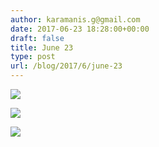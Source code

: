 ```yaml
---
author: karamanis.g@gmail.com
date: 2017-06-23 18:28:00+00:00
draft: false
title: June 23
type: post
url: /blog/2017/6/june-23
---
```




  
   ![](https://images.squarespace-cdn.com/content/v1/4f3f61bae4b063b909445965/1498232920493-2F0LINDR0E8DFN5M1AFT/ke17ZwdGBToddI8pDm48kF9aEDQaTpZHfWEO2zppK7Z7gQa3H78H3Y0txjaiv_0fDoOvxcdMmMKkDsyUqMSsMWxHk725yiiHCCLfrh8O1z5QPOohDIaIeljMHgDF5CVlOqpeNLcJ80NK65_fV7S1UX7HUUwySjcPdRBGehEKrDf5zebfiuf9u6oCHzr2lsfYZD7bBzAwq_2wCJyqgJebgg/IMG_1446.jpg?format=original)

  

  
   ![](https://images.squarespace-cdn.com/content/v1/4f3f61bae4b063b909445965/1498232922086-VA6HOHDZKY3C1DAUYCBO/ke17ZwdGBToddI8pDm48kJUlZr2Ql5GtSKWrQpjur5t7gQa3H78H3Y0txjaiv_0fDoOvxcdMmMKkDsyUqMSsMWxHk725yiiHCCLfrh8O1z5QPOohDIaIeljMHgDF5CVlOqpeNLcJ80NK65_fV7S1UfNdxJhjhuaNor070w_QAc94zjGLGXCa1tSmDVMXf8RUVhMJRmnnhuU1v2M8fLFyJw/IMG_1448.jpg?format=original)

  

  
   ![](https://images.squarespace-cdn.com/content/v1/4f3f61bae4b063b909445965/1498232923118-D5OTT8UT6FKFLKVX8FEM/ke17ZwdGBToddI8pDm48kJUlZr2Ql5GtSKWrQpjur5t7gQa3H78H3Y0txjaiv_0fDoOvxcdMmMKkDsyUqMSsMWxHk725yiiHCCLfrh8O1z5QPOohDIaIeljMHgDF5CVlOqpeNLcJ80NK65_fV7S1UfNdxJhjhuaNor070w_QAc94zjGLGXCa1tSmDVMXf8RUVhMJRmnnhuU1v2M8fLFyJw/IMG_1450.jpg?format=original)

  


